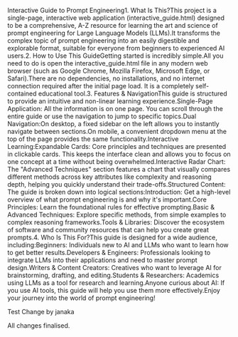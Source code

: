 Interactive Guide to Prompt Engineering1. What Is This?This project is a single-page, interactive web application (interactive_guide.html) designed to be a comprehensive, A-Z resource for learning the art and science of prompt engineering for Large Language Models (LLMs).It transforms the complex topic of prompt engineering into an easily digestible and explorable format, suitable for everyone from beginners to experienced AI users.2. How to Use This GuideGetting started is incredibly simple.All you need to do is open the interactive_guide.html file in any modern web browser (such as Google Chrome, Mozilla Firefox, Microsoft Edge, or Safari).There are no dependencies, no installations, and no internet connection required after the initial page load. It is a completely self-contained educational tool.3. Features & NavigationThis guide is structured to provide an intuitive and non-linear learning experience.Single-Page Application: All the information is on one page. You can scroll through the entire guide or use the navigation to jump to specific topics.Dual Navigation:On desktop, a fixed sidebar on the left allows you to instantly navigate between sections.On mobile, a convenient dropdown menu at the top of the page provides the same functionality.Interactive Learning:Expandable Cards: Core principles and techniques are presented in clickable cards. This keeps the interface clean and allows you to focus on one concept at a time without being overwhelmed.Interactive Radar Chart: The "Advanced Techniques" section features a chart that visually compares different methods across key attributes like complexity and reasoning depth, helping you quickly understand their trade-offs.Structured Content: The guide is broken down into logical sections:Introduction: Get a high-level overview of what prompt engineering is and why it's important.Core Principles: Learn the foundational rules for effective prompting.Basic & Advanced Techniques: Explore specific methods, from simple examples to complex reasoning frameworks.Tools & Libraries: Discover the ecosystem of software and community resources that can help you create great prompts.4. Who Is This For?This guide is designed for a wide audience, including:Beginners: Individuals new to AI and LLMs who want to learn how to get better results.Developers & Engineers: Professionals looking to integrate LLMs into their applications and need to master prompt design.Writers & Content Creators: Creatives who want to leverage AI for brainstorming, drafting, and editing.Students & Researchers: Academics using LLMs as a tool for research and learning.Anyone curious about AI: If you use AI tools, this guide will help you use them more effectively.Enjoy your journey into the world of prompt engineering!



Test Change by janaka

All changes finalised.
